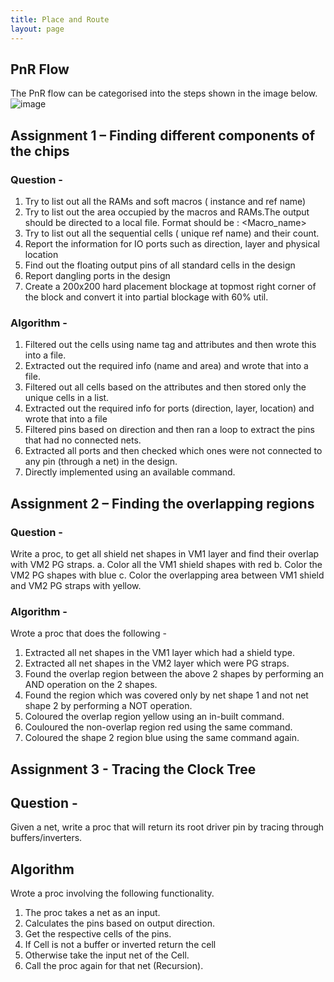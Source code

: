 ```yaml
---
title: Place and Route
layout: page
---
```


## PnR Flow
The PnR flow can be categorised into the steps shown in the image below.
![image](https://user-images.githubusercontent.com/33692444/149570095-b7873cc0-2a17-4961-8588-3e949bf7e10a.png)

## Assignment 1 – Finding different components of the chips

### Question -

1. Try to list out all the RAMs and soft macros ( instance and ref name) 
2. Try to list out the area occupied by the macros and RAMs.The output should be 
directed to a local file. Format should be : <Macro_name> <Area> 
3. Try to list out all the sequential cells ( unique ref name) and their count. 
4. Report the information for IO ports such as direction, layer and physical 
location 
5. Find out the floating output pins of all standard cells in the design 
6. Report dangling ports in the design 
7. Create a 200x200 hard placement blockage at topmost right corner of the block 
and convert it into partial blockage with 60% util. 

### Algorithm -
1. Filtered out the cells using name tag and attributes and then wrote this into a 
file. 
2. Extracted out the required info (name and area) and wrote that into a file. 
3. Filtered out all cells based on the attributes and then stored only the unique 
cells in a list. 
4. Extracted out the required info for ports (direction, layer, location) and wrote 
that into a file 
5. Filtered pins based on direction and then ran a loop to extract the pins that had 
no connected nets. 
6. Extracted all ports and then checked which ones were not connected to any pin 
(through a net) in the design. 
7. Directly implemented using an available command. 

## Assignment 2 – Finding the overlapping regions

### Question -
Write a proc, to get all shield net shapes in VM1 layer and find their overlap with 
VM2 PG straps.
a. Color all the VM1 shield shapes with red
b. Color the VM2 PG shapes with blue
c. Color the overlapping area between VM1 shield and VM2 PG straps 
with yellow. 
  
### Algorithm -
Wrote a proc that does the following -
1. Extracted all net shapes in the VM1 layer which had a shield type. 
2. Extracted all net shapes in the VM2 layer which were PG straps. 
3. Found the overlap region between the above 2 shapes by performing an AND 
operation on the 2 shapes. 
4. Found the region which was covered only by net shape 1 and not net shape 2 
by performing a NOT operation. 
5. Coloured the overlap region yellow using an in-built command. 
6. Couloured the non-overlap region red using the same command. 
7. Coloured the shape 2 region blue using the same command again. 

## Assignment 3 -  Tracing the Clock Tree

## Question -
Given a net, write a proc that will return its root driver pin by tracing through 
buffers/inverters.
  
## Algorithm 
Wrote a proc involving the following functionality. 
1. The proc takes a net as an input. 
2. Calculates the pins based on output direction. 
3. Get the respective cells of the pins. 
4. If Cell is not a buffer or inverted return the cell 
5. Otherwise take the input net of the Cell. 
6. Call the proc again for that net (Recursion). 
